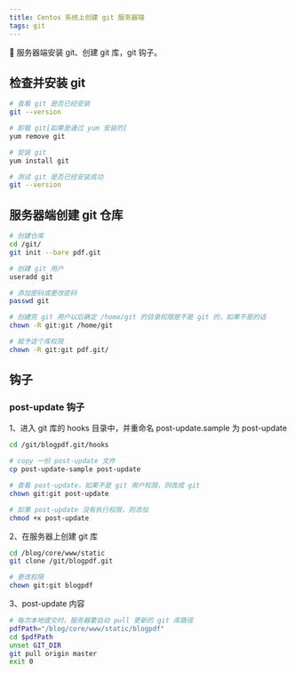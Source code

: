 ```yaml
---
title: Centos 系统上创建 git 服务器端
tags: git
---
```


:rabbit: 服务器端安装 git、创建 git 库，git 钩子。
<!--more-->

## 检查并安装 git
```bash
# 查看 git 是否已经安装
git --version

# 卸载 git[如果是通过 yum 安装的]
yum remove git

# 安装 git
yum install git

# 测试 git 是否已经安装成功
git --version
```

## 服务器端创建 git 仓库
```bash
# 创建仓库
cd /git/  
git init --bare pdf.git

# 创建 git 用户
useradd git

# 添加密码或更改密码
passwd git

# 创建完 git 用户以后确定 /home/git 的目录权限是不是 git 的，如果不是的话
chown -R git:git /home/git

# 赋予这个库权限
chown -R git:git pdf.git/ 
```

## 钩子
### post-update 钩子
1、进入 git 库的 hooks 目录中，并重命名 post-update.sample 为 post-update

```bash
cd /git/blogpdf.git/hooks

# copy 一份 post-update 文件
cp post-update-sample post-update

# 查看 post-update，如果不是 git 用户权限，则改成 git
chown git:git post-update

# 如果 post-update 没有执行权限，则添加
chmod +x post-update
```

2、在服务器上创建 git 库

```bash
cd /blog/core/www/static  
git clone /git/blogpdf.git

# 更改权限 
chown git:git blogpdf
```

3、post-update 内容

```bash
# 每次本地提交时，服务器要自动 pull 更新的 git 库路径
pdfPath="/blog/core/www/static/blogpdf"  
cd $pdfPath  
unset GIT_DIR  
git pull origin master  
exit 0
```
